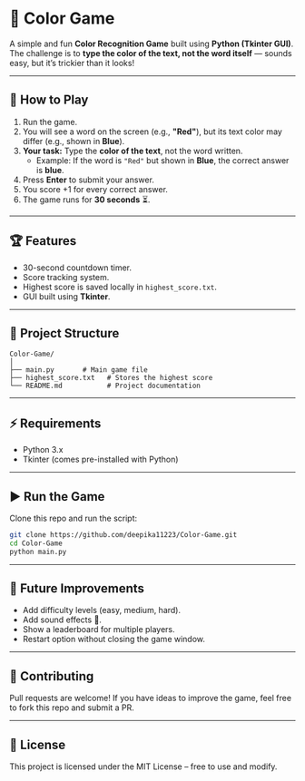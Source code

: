 # 🎨 Color Game  

A simple and fun **Color Recognition Game** built using **Python (Tkinter GUI)**.  
The challenge is to **type the color of the text, not the word itself** — sounds easy, but it’s trickier than it looks!  

---

## 🚀 How to Play  
1. Run the game.  
2. You will see a word on the screen (e.g., **"Red"**), but its text color may differ (e.g., shown in **Blue**).  
3. **Your task:** Type the **color of the text**, not the word written.  
   - Example: If the word is `"Red"` but shown in **Blue**, the correct answer is **blue**.  
4. Press **Enter** to submit your answer.  
5. You score +1 for every correct answer.  
6. The game runs for **30 seconds** ⏳.  

---

## 🏆 Features  
- 30-second countdown timer.  
- Score tracking system.  
- Highest score is saved locally in `highest_score.txt`.  
- GUI built using **Tkinter**.  

---


## 📂 Project Structure  
```
Color-Game/
│
├── main.py       # Main game file
├── highest_score.txt   # Stores the highest score
└── README.md           # Project documentation
```

---

## ⚡ Requirements  
- Python 3.x  
- Tkinter (comes pre-installed with Python)  

---

## ▶️ Run the Game  
Clone this repo and run the script:  

```bash
git clone https://github.com/deepika11223/Color-Game.git
cd Color-Game
python main.py
```

---

## 📝 Future Improvements  
- Add difficulty levels (easy, medium, hard).  
- Add sound effects 🎵.  
- Show a leaderboard for multiple players.  
- Restart option without closing the game window.  

---

## 🤝 Contributing  
Pull requests are welcome! If you have ideas to improve the game, feel free to fork this repo and submit a PR.  

---

## 📜 License  
This project is licensed under the MIT License – free to use and modify.  
